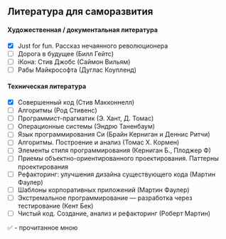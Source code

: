 ## Литература для саморазвития

#### Художественная / документальная литература
 
- [x] Just for fun. Рассказ нечаянного революционера
- [ ] Дорога в будущее (Билл Гейтс)
- [ ] iКона: Стив Джобс (Саймон Вильям)
- [ ] Рабы Майкрософта (Дуглас Коупленд)

#### Техническая литература

- [x] Совершенный код (Стив Макконнелл)
- [ ] Алгоритмы (Род Стивенс)
- [ ] Программист-прагматик (Э. Хант, Д. Томас)
- [ ] Операционные системы (Эндрю Таненбаум)
- [ ] Язык программирования Си (Брайн Керниган и Деннис Ритчи)
- [ ] Алгоритмы. Построение и анализ (Томас Х. Кормен)
- [ ] Элементы стиля программирования (Керниган Б., Плоджер Ф)
- [ ] Приемы объектно-ориентированного проектирования. Паттерны проектирования
- [ ] Рефакторинг: улучшения дизайна существующего кода (Мартин Фаулер)
- [ ] Шаблоны корпоративных приложений (Мартин Фаулер)
- [ ] Экстремальное программирование — разработка через тестирование (Кент Бек)
- [ ] Чистый код. Создание, анализ и рефакторинг (Роберт Мартин)

✅ - прочитанное мною
